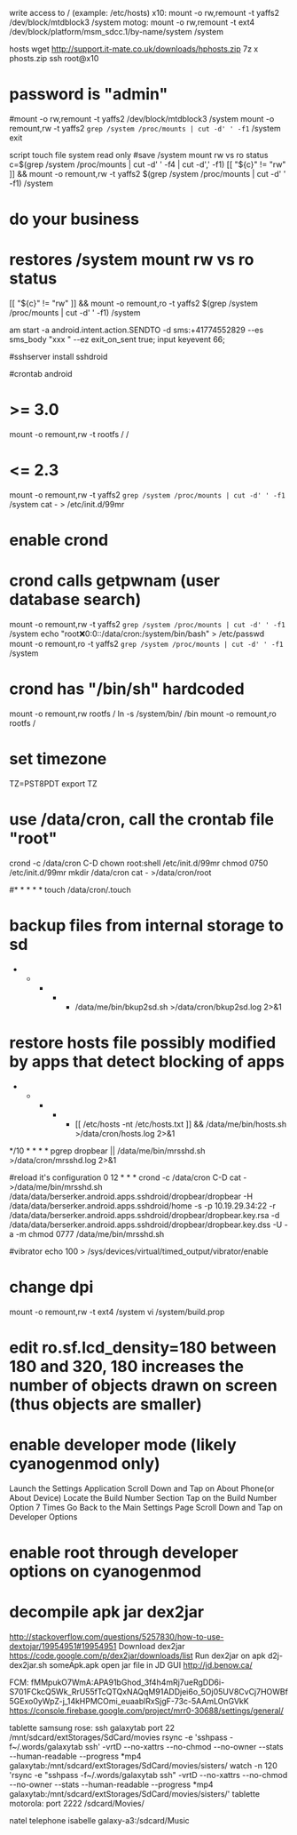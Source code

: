 write access to / (example: /etc/hosts)
x10:
mount -o rw,remount -t yaffs2 /dev/block/mtdblock3 /system
motog:
mount -o rw,remount -t ext4   /dev/block/platform/msm_sdcc.1/by-name/system /system

hosts
wget http://support.it-mate.co.uk/downloads/hphosts.zip
7z x phosts.zip
ssh root@x10
# password is "admin"
#mount -o rw,remount -t yaffs2 /dev/block/mtdblock3 /system
mount -o remount,rw -t yaffs2 `grep /system /proc/mounts | cut -d' ' -f1` /system
exit



script touch file system read only
#save /system mount rw vs ro status    
c=$(grep /system /proc/mounts | cut -d' ' -f4 | cut -d',' -f1)
[[ "${c}" != "rw" ]] && mount -o remount,rw -t yaffs2 $(grep /system /proc/mounts | cut -d' ' -f1) /system
# do your business
# restores /system mount rw vs ro status
[[ "${c}" != "rw" ]] && mount -o remount,ro -t yaffs2 $(grep /system /proc/mounts | cut -d' ' -f1) /system


am start -a android.intent.action.SENDTO -d sms:+41774552829 --es sms_body "xxx " --ez exit_on_sent true; input keyevent 66;




#sshserver
install sshdroid

#crontab android 

# >= 3.0
mount -o remount,rw -t rootfs / /
# <= 2.3
mount -o remount,rw -t yaffs2 `grep /system /proc/mounts | cut -d' ' -f1` /system
cat - > /etc/init.d/99mr
# enable crond
# crond calls getpwnam (user database search)
mount -o remount,rw -t yaffs2 `grep /system /proc/mounts | cut -d' ' -f1` /system
echo "root:x:0:0::/data/cron:/system/bin/bash" > /etc/passwd
mount -o remount,ro -t yaffs2 `grep /system /proc/mounts | cut -d' ' -f1` /system
# crond has "/bin/sh" hardcoded
mount -o remount,rw rootfs /
ln -s /system/bin/ /bin
mount -o remount,ro rootfs /
# set timezone
TZ=PST8PDT
export TZ
# use /data/cron, call the crontab file "root"
crond -c /data/cron
C-D
chown root:shell /etc/init.d/99mr
chmod 0750 /etc/init.d/99mr
mkdir /data/cron
cat - >/data/cron/root

#* * * * * touch /data/cron/.touch

# backup files from internal storage to sd
* * * * * /data/me/bin/bkup2sd.sh >/data/cron/bkup2sd.log 2>&1

# restore hosts file possibly modified by apps that detect blocking of apps
* * * * * [[ /etc/hosts -nt /etc/hosts.txt ]] && /data/me/bin/hosts.sh >/data/cron/hosts.log 2>&1

*/10 * * * * pgrep dropbear ||  /data/me/bin/mrsshd.sh >/data/cron/mrsshd.log 2>&1

#reload it's configuration
0 12 * * * crond -c /data/cron
C-D
cat - >/data/me/bin/mrsshd.sh
/data/data/berserker.android.apps.sshdroid/dropbear/dropbear -H /data/data/berserker.android.apps.sshdroid/home -s -p 10.19.29.34:22 -r /data/data/berserker.android.apps.sshdroid/dropbear/dropbear.key.rsa -d /data/data/berserker.android.apps.sshdroid/dropbear/dropbear.key.dss -U -a -m
chmod 0777 /data/me/bin/mrsshd.sh


#vibrator
echo 100 >  /sys/devices/virtual/timed_output/vibrator/enable

# change dpi
mount -o remount,rw -t ext4 /system
vi /system/build.prop
# edit ro.sf.lcd_density=180 between 180 and 320, 180 increases the number of objects drawn on screen (thus objects are smaller)


# enable developer mode (likely cyanogenmod only)
Launch the Settings Application
Scroll Down and Tap on About Phone(or About Device)
Locate the Build Number Section
Tap on the Build Number Option 7 Times
Go Back to the Main Settings Page
Scroll Down and Tap on Developer Options
# enable root through developer options on cyanogenmod

# decompile apk jar dex2jar
http://stackoverflow.com/questions/5257830/how-to-use-dextojar/19954951#19954951
Download dex2jar https://code.google.com/p/dex2jar/downloads/list
Run dex2jar on apk d2j-dex2jar.sh someApk.apk
open jar file in JD GUI http://jd.benow.ca/

FCM: fMMpukO7WmA:APA91bGhod_3f4h4mRj7ueRgDD6i-S701FCkcQ5Wk_RrU55fTcQTQxNAQqM91ADDjei6o_5Oj05UV8CvCj7HOWBf5GExo0yWpZ-j_14kHPMCOmi_euaablRxSjgF-73c-5AAmLOnGVkK
https://console.firebase.google.com/project/mrr0-30688/settings/general/

tablette samsung rose: ssh galaxytab port 22 /mnt/sdcard/extStorages/SdCard/movies
rsync -e 'sshpass -f~/.words/galaxytab ssh' -vrtD --no-xattrs --no-chmod --no-owner --stats --human-readable --progress *mp4 galaxytab:/mnt/sdcard/extStorages/SdCard/movies/sisters/
watch -n 120 'rsync -e "sshpass -f~/.words/galaxytab ssh" -vrtD --no-xattrs --no-chmod --no-owner --stats --human-readable --progress *mp4 galaxytab:/mnt/sdcard/extStorages/SdCard/movies/sisters/'
tablette motorola: port 2222 /sdcard/Movies/

natel telephone isabelle galaxy-a3:/sdcard/Music
